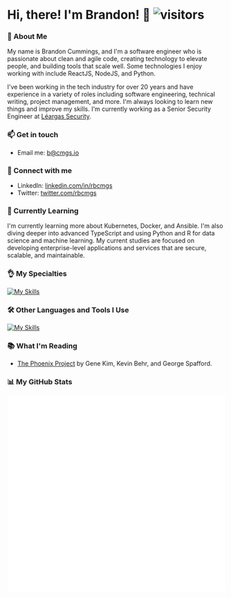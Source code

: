 # Hi, there! I'm Brandon! :wave: ![visitors](https://visitor-badge.laobi.icu/badge?page_id=rbcmgs_visitor_badge_simple&left_color=royalblue&right_color=black)

### :memo: About Me

My name is Brandon Cummings, and I'm a software engineer who is passionate about clean and agile code, creating technology to elevate people, and building tools that scale well. Some technologies I enjoy working with include ReactJS, NodeJS, and Python.

I've been working in the tech industry for over 20 years and have experience in a variety of roles including software engineering, technical writing, project management, and more. I'm always looking to learn new things and improve my skills. I'm currently working as a Senior Security Engineer at [Léargas Security](https://www.leargassecurity.com/).

### :mailbox: Get in touch

- Email me: [b@cmgs.io](mailto:b@cmgs.io)

### :handshake: Connect with me

- LinkedIn: [linkedin.com/in/rbcmgs](https://www.linkedin.com/in/rbcmgs)
- Twitter: [twitter.com/rbcmgs](https://twitter.com/rbcmgs)

### :seedling: Currently Learning

I'm currently learning more about Kubernetes, Docker, and Ansible. I'm also diving deeper into advanced TypeScript and using Python and R for data science and machine learning. My current studies are focused on developing enterprise-level applications and services that are secure, scalable, and maintainable.

### :ok_hand: My Specialties

[![My Skills](https://skillicons.dev/icons?i=babel,bash,bootstrap,cloudflare,docker,elasticsearch,express,git,graphql,js,jest,materialui,mongodb,nginx,nodejs,npm,postgres,postman,py,pycharm,pytorch,react,sass,solidity,ts,vscode,webpack,windows,wordpress,yarn)](https://skillicons.dev)

### :hammer_and_wrench: Other Languages and Tools I Use

[![My Skills](https://skillicons.dev/icons?i=ae,ai,ps,pr,alpinejs,angular,ansible,apollo,apple,arch,aws,azure,bsd,c,cs,cpp,cmake,codepen,css,debian,discord,dotnet,fastapi,figma,firebase,gcp,github,githubactions,gitlab,gulp,heroku,html,htmx,ipfs,jquery,kafka,kali,kubernetes,less,linux,lua,md,mint,mysql,perl,php,powershell,r,redhat,redis,redux,regex,sqlite,styledcomponents,sublime,sequelize,svg,tailwind,tensorflow,ubuntu,unity,unreal,vercel,vim,visualstudio,vue)](https://skillicons.dev)

### :books: What I'm Reading

- [The Phoenix Project](https://www.amazon.com/Phoenix-Project-DevOps-Helping-Business/dp/1942788290) by Gene Kim, Kevin Behr, and George Spafford.

### :bar_chart: My GitHub Stats

![if you see this, it means my metrics are not working](https://raw.githubusercontent.com/rbcmgs/rbcmgs/refs/heads/main/github-metrics.svg)
